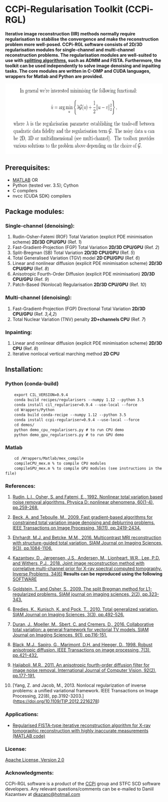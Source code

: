 # CCPi-Regularisation Toolkit (CCPi-RGL)

**Iterative image reconstruction (IIR) methods normally require regularisation to stabilise the convergence and make the reconstruction problem more well-posed. CCPi-RGL software consists of 2D/3D regularisation modules for single-channel and multi-channel reconstruction problems. The regularisation modules are well-suited to use with [splitting algorithms](https://en.wikipedia.org/wiki/Augmented_Lagrangian_method#Alternating_direction_method_of_multipliers), such as ADMM and FISTA. Furthermore, the toolkit can be used independently to solve image denoising and inpaiting tasks. The core modules are written in C-OMP and CUDA languages, wrappers for Matlab and Python are provided.** 

<div align="center">
  <img src="docs/images/probl.png" height="225"><br>  
</div>

## Prerequisites: 

 * [MATLAB](www.mathworks.com/products/matlab/) OR
 * Python (tested ver. 3.5); Cython
 * C compilers
 * nvcc (CUDA SDK) compilers

## Package modules:

### Single-channel (denoising):
1. Rudin-Osher-Fatemi (ROF) Total Variation (explicit PDE minimisation scheme) **2D/3D CPU/GPU** (Ref. *1*)
2. Fast-Gradient-Projection (FGP) Total Variation **2D/3D CPU/GPU** (Ref. *2*)
3. Split-Bregman (SB) Total Variation **2D/3D CPU/GPU** (Ref. *5*)
4. Total Generalised Variation (TGV) model **2D CPU/GPU** (Ref. *6*)
5. Linear and nonlinear diffusion (explicit PDE minimisation scheme) **2D/3D CPU/GPU** (Ref. *8*)
6. Anisotropic Fourth-Order Diffusion (explicit PDE minimisation) **2D/3D CPU/GPU** (Ref. *9*)
7. Patch-Based (Nonlocal) Regularisation **2D/3D CPU/GPU** (Ref. *10*)

### Multi-channel (denoising):
1. Fast-Gradient-Projection (FGP) Directional Total Variation **2D/3D CPU/GPU** (Ref. *3,4,2*)
2. Total Nuclear Variation (TNV) penalty **2D+channels CPU** (Ref. *7*)

### Inpainting:
1. Linear and nonlinear diffusion (explicit PDE minimisation scheme) **2D/3D CPU** (Ref. *8*)
2. Iterative nonlocal vertical marching method  **2D CPU**


## Installation:

### Python (conda-build)
```
	export CIL_VERSION=0.9.4
	conda build recipes/regularisers --numpy 1.12 --python 3.5 
	conda install cil_regulariser=0.9.4 --use-local --force
	cd Wrappers/Python
	conda build conda-recipe --numpy 1.12 --python 3.5 
	conda install ccpi-regulariser=0.9.4 --use-local --force
	cd demos/
	python demo_cpu_regularisers.py # to run CPU demo
	python demo_gpu_regularisers.py # to run GPU demo
```
### Matlab
```
	cd /Wrappers/Matlab/mex_compile
	compileCPU_mex.m % to compile CPU modules
	compileGPU_mex.m % to compile GPU modules (see instructions in the file)
```

### References:
1. [Rudin, L.I., Osher, S. and Fatemi, E., 1992. Nonlinear total variation based noise removal algorithms. Physica D: nonlinear phenomena, 60(1-4), pp.259-268.](https://www.sciencedirect.com/science/article/pii/016727899290242F)

2. [Beck, A. and Teboulle, M., 2009. Fast gradient-based algorithms for constrained total variation image denoising and deblurring problems. IEEE Transactions on Image Processing, 18(11), pp.2419-2434.](https://doi.org/10.1109/TIP.2009.2028250)

3. [Ehrhardt, M.J. and Betcke, M.M., 2016. Multicontrast MRI reconstruction with structure-guided total variation. SIAM Journal on Imaging Sciences, 9(3), pp.1084-1106.](https://doi.org/10.1137/15M1047325)

4. [Kazantsev, D., Jørgensen, J.S., Andersen, M., Lionheart, W.R., Lee, P.D. and Withers, P.J., 2018. Joint image reconstruction method with correlative multi-channel prior for X-ray spectral computed tomography. Inverse Problems, 34(6)](https://doi.org/10.1088/1361-6420/aaba86) **Results can be reproduced using the following** [SOFTWARE](https://github.com/dkazanc/multi-channel-X-ray-CT)

5. [Goldstein, T. and Osher, S., 2009. The split Bregman method for L1-regularized problems. SIAM journal on imaging sciences, 2(2), pp.323-343.](https://doi.org/10.1137/080725891)

6. [Bredies, K., Kunisch, K. and Pock, T., 2010. Total generalized variation. SIAM Journal on Imaging Sciences, 3(3), pp.492-526.](https://doi.org/10.1137/090769521)

7. [Duran, J., Moeller, M., Sbert, C. and Cremers, D., 2016. Collaborative total variation: a general framework for vectorial TV models. SIAM Journal on Imaging Sciences, 9(1), pp.116-151.](https://doi.org/10.1137/15M102873X)

8. [Black, M.J., Sapiro, G., Marimont, D.H. and Heeger, D., 1998. Robust anisotropic diffusion. IEEE Transactions on image processing, 7(3), pp.421-432.](https://doi.org/10.1109/83.661192)

9. [Hajiaboli, M.R., 2011. An anisotropic fourth-order diffusion filter for image noise removal. International Journal of Computer Vision, 92(2), pp.177-191.](https://doi.org/10.1007/s11263-010-0330-1)

10. [Yang, Z. and Jacob, M., 2013. Nonlocal regularization of inverse problems: a unified variational framework. IEEE Transactions on Image Processing, 22(8), pp.3192-3203.] (https://doi.org/10.1109/TIP.2012.2216278)

### Applications:

* [Regularised FISTA-type iterative reconstruction algorithm for X-ray tomographic reconstruction with highly inaccurate measurements (MATLAB code)](https://github.com/dkazanc/FISTA-tomo)

### License:
[Apache License, Version 2.0](http://www.apache.org/licenses/LICENSE-2.0)

### Acknowledgments:
CCPi-RGL software is a product of the [CCPi](https://www.ccpi.ac.uk/) group and STFC SCD software developers. Any relevant questions/comments can be e-mailed to Daniil Kazantsev at dkazanc@hotmail.com
